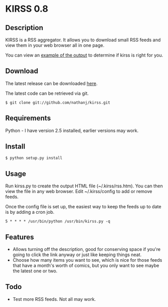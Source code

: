 KIRSS 0.8
=========

Description
-----------
KIRSS is a RSS aggregator. It allows you to download small RSS feeds and
view them in your web browser all in one page.

You can view an
[example of the output](http://home.insightbb.com/~nathanj/kirss/rss.htm) to
determine if kirss is right for you.

Download
--------
The latest release can be downloaded
[here](http://home.insightbb.com/~nathanj/kirss/kirss-0.8.tar.gz).

The latest code can be retrieved via git.

    $ git clone git://github.com/nathanj/kirss.git

Requirements
------------
Python - I have version 2.5 installed, earlier versions may work.

Install
-------
    $ python setup.py install

Usage
-----
Run kirss.py to create the output HTML file (~/.kirss/rss.htm). You can
then view the file in any web browser. Edit ~/.kirss/config to add or remove
feeds.

Once the config file is set up, the easiest way to keep the feeds up to date
is by adding a cron job.

    5 * * * * /usr/bin/python /usr/bin/kirss.py -q

Features
--------
- Allows turning off the description, good for conserving space if
  you're going to click the link anyway or just like keeping things
  neat.
- Choose how many items you want to see, which is nice for those feeds
  that have a month's worth of comics, but you only want to see maybe
  the latest one or two.

Todo
----
- Test more RSS feeds. Not all may work.

